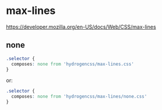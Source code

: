 # max-lines

https://developer.mozilla.org/en-US/docs/Web/CSS/max-lines

## none
```css
.selector {
  composes: none from 'hydrogencss/max-lines.css'
}
```

or:
```css
.selector {
  composes: none from 'hydrogencss/max-lines/none.css'
}
```

